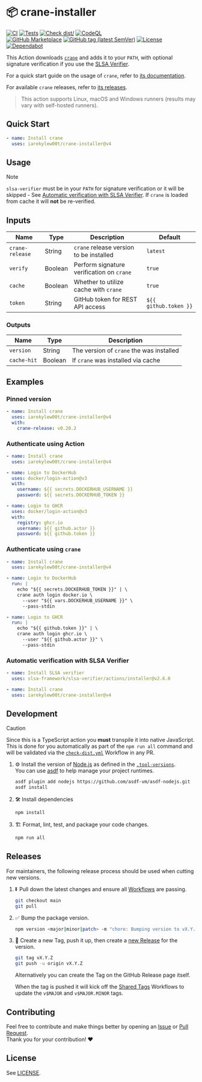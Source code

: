 # 📦 crane-installer

[![CI](https://github.com/IAreKyleW00t/crane-installer/actions/workflows/ci.yml/badge.svg)](https://github.com/IAreKyleW00t/crane-installer/actions/workflows/ci.yml)
[![Tests](https://github.com/IAreKyleW00t/crane-installer/actions/workflows/test.yml/badge.svg)](https://github.com/IAreKyleW00t/crane-installer/actions/workflows/test.yml)
[![Check dist/](https://github.com/IAreKyleW00t/crane-installer/actions/workflows/check-dist.yml/badge.svg)](https://github.com/IAreKyleW00t/crane-installer/actions/workflows/check-dist.yml)
[![CodeQL](https://github.com/IAreKyleW00t/crane-installer/actions/workflows/codeql.yml/badge.svg)](https://github.com/IAreKyleW00t/crane-installer/actions/workflows/codeql.yml)  
[![GitHub Marketplace](https://img.shields.io/badge/Marketplace-crane--installer-blue?style=flat&logo=github)](https://github.com/marketplace/actions/crane-installer)
[![GitHub tag (latest SemVer)](https://img.shields.io/github/v/tag/IAreKyleW00t/crane-installer?style=flat&label=Latest%20Version&color=blue)](https://github.com/IAreKyleW00t/crane-installer/tags)
[![License](https://img.shields.io/github/license/IAreKyleW00t/crane-installer?label=License)](https://github.com/IAreKyleW00t/crane-installer/blob/main/LICENSE)
[![Dependabot](https://img.shields.io/badge/Dependabot-0366d6?style=flat&logo=dependabot&logoColor=white)](.github/dependabot.yml)

This Action downloads
[`crane`](https://github.com/google/go-containerregistry/tree/main/cmd/crane)
and adds it to your `PATH`, with optional signature verification if you use the
[SLSA Verifier](https://github.com/slsa-framework/slsa-verifier).

For a quick start guide on the usage of `crane`, refer to
[its documentation](https://github.com/google/go-containerregistry/blob/main/cmd/crane/recipes.md).

For available `crane` releases, refer to
[its releases](https://github.com/google/go-containerregistry/releases).

> This action supports Linux, macOS and Windows runners (results may vary with
> self-hosted runners).

## Quick Start

```yaml
- name: Install crane
  uses: iarekylew00t/crane-installer@v4
```

## Usage

> [!NOTE]
>
> `slsa-verifier` must be in your `PATH` for signature verification or it will
> be skipped - See
> [Automatic verification with SLSA Verifier](#automatic-verification-with-slsa-verifier).
> If `crane` is loaded from cache it will **not** be re-verified.

## Inputs

| Name            | Type    | Description                               | Default               |
| --------------- | ------- | ----------------------------------------- | --------------------- |
| `crane-release` | String  | `crane` release version to be installed   | `latest`              |
| `verify`        | Boolean | Perform signature verification on `crane` | `true`                |
| `cache`         | Boolean | Whether to utilize cache with `crane`     | `true`                |
| `token`         | String  | GitHub token for REST API access          | `${{ github.token }}` |

### Outputs

| Name        | Type    | Description                              |
| ----------- | ------- | ---------------------------------------- |
| `version`   | String  | The version of `crane` the was installed |
| `cache-hit` | Boolean | If `crane` was installed via cache       |

## Examples

### Pinned version

```yaml
- name: Install crane
  uses: iarekylew00t/crane-installer@v4
  with:
    crane-release: v0.20.2
```

### Authenticate using Action

```yaml
- name: Install crane
  uses: iarekylew00t/crane-installer@v4

- name: Login to DockerHub
  uses: docker/login-action@v3
  with:
    username: ${{ secrets.DOCKERHUB_USERNAME }}
    password: ${{ secrets.DOCKERHUB_TOKEN }}

- name: Login to GHCR
  uses: docker/login-action@v3
  with:
    registry: ghcr.io
    username: ${{ github.actor }}
    password: ${{ github.token }}
```

### Authenticate using `crane`

```yaml
- name: Install crane
  uses: iarekylew00t/crane-installer@v4

- name: Login to DockerHub
  run: |
    echo "${{ secrets.DOCKERHUB_TOKEN }}" | \
    crane auth login docker.io \
      --user "${{ vars.DOCKERHUB_USERNAME }}" \
      --pass-stdin

- name: Login to GHCR
  run: |
    echo "${{ github.token }}" | \
    crane auth login ghcr.io \
      --user "${{ github.actor }}" \
      --pass-stdin
```

### Automatic verification with SLSA Verifier

```yaml
- name: Install SLSA verifier
  uses: slsa-framework/slsa-verifier/actions/installer@v2.6.0

- name: Install crane
  uses: iarekylew00t/crane-installer@v4
```

## Development

> [!CAUTION]
>
> Since this is a TypeScript action you **must** transpile it into native
> JavaScript. This is done for you automatically as part of the `npm run all`
> command and will be validated via the
> [`check-dist.yml`](https://github.com/IAreKyleW00t/crane-installer/actions/workflows/check-dist.yml)
> Workflow in any PR.

1. ⚙️ Install the version of [Node.js](https://nodejs.org/en) as defined in the
   [`.tool-versions`](.tool-versions).  
   You can use [asdf](https://github.com/asdf-vm/asdf) to help manage your
   project runtimes.

   ```sh
   asdf plugin add nodejs https://github.com/asdf-vm/asdf-nodejs.git
   asdf install
   ```

2. 🛠️ Install dependencies

   ```sh
   npm install
   ```

3. 🏗️ Format, lint, test, and package your code changes.

   ```sh
   npm run all
   ```

## Releases

For maintainers, the following release process should be used when cutting new
versions.

1. ⏬ Pull down the latest changes and ensure all
   [Workflows](https://github.com/IAreKyleW00t/crane-installer/actions) are
   passing.

   ```sh
   git checkout main
   git pull
   ```

2. ✅ Bump the package version.

   ```sh
   npm version <major|minor|patch> -m "chore: Bumping version to vX.Y.Z"
   ```

3. 🔖 Create a new Tag, push it up, then create a
   [new Release](https://github.com/IAreKyleW00t/crane-installer/releases/new)
   for the version.

   ```sh
   git tag vX.Y.Z
   git push -u origin vX.Y.Z
   ```

   Alternatively you can create the Tag on the GitHub Release page itself.

   When the tag is pushed it will kick off the
   [Shared Tags](https://github.com/IAreKyleW00t/crane-installer/actions/workflows/shared-tags.yml)
   Workflows to update the `v$MAJOR` and `v$MAJOR.MINOR` tags.

## Contributing

Feel free to contribute and make things better by opening an
[Issue](https://github.com/IAreKyleW00t/crane-installer/issues) or
[Pull Request](https://github.com/IAreKyleW00t/crane-installer/pulls).  
Thank you for your contribution! ❤️

## License

See
[LICENSE](https://github.com/IAreKyleW00t/crane-installer/blob/main/LICENSE).
